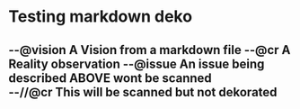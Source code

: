 # Testing markdown deko

--@vision A Vision from a markdown file
--@cr A Reality observation
--@issue An issue being described
ABOVE wont be scanned  
--//@cr This will be scanned but not dekorated
----

